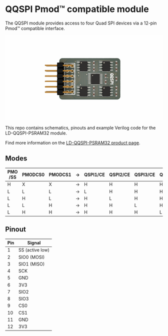 # QQSPI Pmod&trade; compatible module

The QQSPI module provides access to four Quad SPI devices via a 12-pin Pmod&trade; compatible interface.

![QQSPI](https://github.com/machdyne/qqspi/blob/3f11bcd27e6f9a4e80be4de0e299f313d4a9237c/qqspi.png)

This repo contains schematics, pinouts and example Verilog code for the LD-QQSPI-PSRAM32 module.

Find more information on the [LD-QQSPI-PSRAM32 product page](https://machdyne.com/product/qqspi-psram32/).

## Modes

| PMO /SS | PMODCS0 | PMODCS1 | -> | QSPI1/CE | QSPI2/CE | QSPI3/CE | QSPI4/CE |
| ------- | ------- | ------- | -- | -------- | -------- | -------- | -------- |
| H | X | X | -> | H | H | H | H |
| L | L | L | -> | L | H | H | H |
| L | H | L | -> | H | L | H | H |
| L | L | H | -> | H | H | L | H |
| L | H | H | -> | H | H | H | L |

## Pinout

| Pin | Signal |
| --- | ------ |
| 1 | SS (active low) |
| 2 | SIO0 (MOSI) |
| 3 | SIO1 (MISO) |
| 4 | SCK |
| 5 | GND |
| 6 | 3V3 |
| 7 | SIO2 |
| 8 | SIO3 |
| 9 | CS0 |
| 10 | CS1 |
| 11 | GND |
| 12 | 3V3 |

